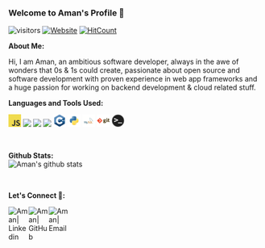 ### Welcome to Aman's Profile 👋

![visitors](https://visitor-badge.laobi.icu/badge?page_id=aman1403.aman1403)
[![Website](https://img.shields.io/badge/Website-Up-brightgreen)](https://aman1403.github.io/Aman) 
[![HitCount](http://hits.dwyl.com/aman1403/Aman.svg)](http://hits.dwyl.com/aman1403/Aman)


**About Me:** 

Hi, I am Aman, an ambitious software developer, always in the awe of wonders that 0s & 1s could create, passionate about open source and software development with proven experience in web app frameworks and a huge passion for working on backend development & cloud related stuff. 


**Languages and Tools Used:**  

<code><img height="25" src="https://raw.githubusercontent.com/github/explore/80688e429a7d4ef2fca1e82350fe8e3517d3494d/topics/javascript/javascript.png"></code>
<code><img height="25" src="https://w7.pngwing.com/pngs/493/735/png-transparent-node-js-javascript-express-js-mongodb-github-github-angle-text-logo.png"></code>
<code><img height="25" src="https://pbs.twimg.com/profile_images/1235870003292856320/iRG4_ojf_400x400.png"></code>
<code><img height="25" src="https://pbs.twimg.com/profile_images/699217734492647428/pCfEzr6L_400x400.png"></code>
<code><img height="25" src="https://raw.githubusercontent.com/github/explore/80688e429a7d4ef2fca1e82350fe8e3517d3494d/topics/cpp/cpp.png"></code>
<code><img height="25" src="https://raw.githubusercontent.com/github/explore/80688e429a7d4ef2fca1e82350fe8e3517d3494d/topics/python/python.png"></code>
<code><img height="25" src="https://raw.githubusercontent.com/github/explore/80688e429a7d4ef2fca1e82350fe8e3517d3494d/topics/mysql/mysql.png"></code>
<code><img height="25" src="https://raw.githubusercontent.com/github/explore/80688e429a7d4ef2fca1e82350fe8e3517d3494d/topics/git/git.png"></code>
<code><img height="25" src="https://raw.githubusercontent.com/github/explore/80688e429a7d4ef2fca1e82350fe8e3517d3494d/topics/terminal/terminal.png"></code>

<br/>

**Github Stats:**  
![Aman's github stats](https://github-readme-stats.vercel.app/api?username=aman1403&theme=blue-green&show_icons=true)

<br/>

**Let's Connect 👋:** 

<a href="https://in.linkedin.com/in/aman1403"><img align="left" alt="Aman| Linkedin" width="40px" src="https://i.ibb.co/yRHbQyd/linkedin-icon.png" /></a>
 
<a href="https://github.com/aman1403"><img align="left" alt="Aman| GitHub" width="40px" src="https://i.ibb.co/FK6FGy7/github-icon.png" /></a>
  
<a href="mailto:aluthra1403@gmail.com"><img align="left" alt="Aman| Email" width="40px" src="https://i.ibb.co/dDsXKG4/email-icon.png" /></a>
